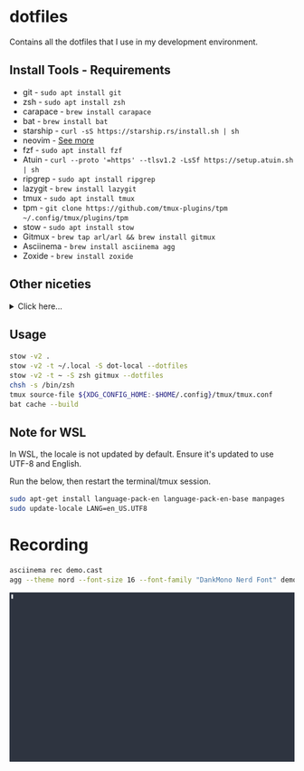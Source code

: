 # dotfiles

Contains all the dotfiles that I use in my development environment.

## Install Tools - Requirements

- git - `sudo apt install git`
- zsh - `sudo apt install zsh`
- carapace - `brew install carapace`
- bat - `brew install bat`
- starship - `curl -sS https://starship.rs/install.sh | sh`
- neovim - [See more](https://github.com/neovim/neovim/blob/master/INSTALL.md)
- fzf - `sudo apt install fzf`
- Atuin - `curl --proto '=https' --tlsv1.2 -LsSf https://setup.atuin.sh | sh`
- ripgrep - `sudo apt install ripgrep`
- lazygit - `brew install lazygit`
- tmux - `sudo apt install tmux`
- tpm - `git clone https://github.com/tmux-plugins/tpm ~/.config/tmux/plugins/tpm`
- stow - `sudo apt install stow`
- Gitmux - `brew tap arl/arl && brew install gitmux`
- Asciinema - `brew install asciinema agg`
- Zoxide - `brew install zoxide`

## Other niceties

<details>
  <summary>Click here...</summary>

### Pacstall

`sudo bash -c "$(curl -fsSL https://pacstall.dev/q/install)"`

- noisetorch-bin
- pacup
- zen-browser-bin

### Snap

```sh
snap install nvim
snap install raindrop
snap install ticktick
```

### Flatpak

The following are Flatpak application names. You can install them using the `flatpak install` command. For example:

```sh
flatpak install flathub com.discordapp.DiscordCanary
flatpak install flathub org.tlpui.TLPUI
flatpak install flathub com.github.GradienceTeam.Touché
flatpak install flathub com.github.tchx84.Flatseal
flatpak install flathub com.spotify.Client
flatpak install flathub com.transmissionbt.Transmission
flatpak install flathub com.visualstudio.code
flatpak install flathub bibletime.BibleTime
flatpak install flathub io.github.seadve.Kooha
flatpak install flathub com.github.smile
flatpak install flathub org.blender.Blender
flatpak install flathub org.darktable.Darktable
flatpak install flathub org.gimp.GIMP
flatpak install flathub org.gtk.Gtk3theme.WhiteSur-dark
flatpak install flathub org.gtk.Gtk3theme.WhiteSur-dark-solid
flatpak install flathub org.kde.kdenlive
flatpak install flathub org.kde.krita
flatpak install flathub us.zoom.Zoom
### Brew

```sh
brew install dust fd eza dua-cli ripgrep
brew install python
brew install unzip
brew install glow
brew install jj lazygit
brew install zizmor
brew install pandoc
brew install sqlite
brew install k9s helm age agg
```

</details>

## Usage

```sh
stow -v2 .
stow -v2 -t ~/.local -S dot-local --dotfiles
stow -v2 -t ~ -S zsh gitmux --dotfiles
chsh -s /bin/zsh
tmux source-file ${XDG_CONFIG_HOME:-$HOME/.config}/tmux/tmux.conf
bat cache --build
```

## Note for WSL

In WSL, the locale is not updated by default. Ensure it's updated to use UTF-8 and English.

Run the below, then restart the terminal/tmux session.

```sh
sudo apt-get install language-pack-en language-pack-en-base manpages
sudo update-locale LANG=en_US.UTF8
```

# Recording

```sh
asciinema rec demo.cast
agg --theme nord --font-size 16 --font-family "DankMono Nerd Font" demo.cast ~/Pictures/demo.gif && rm demo.cast
```

![demo](./resources/record-demo.gif)
